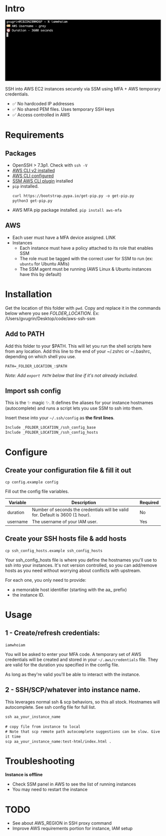 # Intro
<img alt="Demo showing use of the terminal command" src="ssh-flow.gif" />

SSH into AWS EC2 instances securely via SSM using MFA + AWS temporary credentials.
- ✅ No hardcoded IP addresses
- ✅ No shared PEM files. Uses temporary SSH keys
- ✅ Access controlled in AWS

# Requirements

## Packages
- OpenSSH > 7.3p1. Check with `ssh -V`
- [AWS CLI v2 installed](https://docs.aws.amazon.com/cli/latest/userguide/getting-started-install.html)
- [AWS CLI configured](https://docs.aws.amazon.com/cli/latest/userguide/cli-configure-quickstart.html#cli-configure-quickstart-config)
- [SSM AWS CLI plugin](https://docs.aws.amazon.com/systems-manager/latest/userguide/session-manager-working-with-install-plugin.html#install-plugin-macos-signed) installed
- `pip` installed.
  ```
  curl https://bootstrap.pypa.io/get-pip.py -o get-pip.py
  python3 get-pip.py
  ```
- AWS MFA pip package installed. `pip install aws-mfa`

## AWS

- Each user must have a MFA device assigned. LINK
- Instances
  - Each instance must have a policy attached to its role that enables SSM
  - The role must be tagged with the correct user for SSM to run (ex: `ubuntu` for Ubuntu AMIs)
  - The SSM agent must be running (AWS Linux & Ubuntu instances have this by default)

# Installation
Get the location of this folder with `pwd`. Copy and replace it in the commands below where you see *_FOLDER_LOCATION_*.
Ex: /Users/gvugrin/Desktop/code/aws-ssh-ssm

## Add to PATH
Add this folder to your $PATH. This will let you run the shell scripts here from any location.
Add this line to the end of your ~/.zshrc or ~/.bashrc, depending on which shell you use.

```
PATH=_FOLDER_LOCATION_:$PATH
```
*Note: Add `export PATH` below that line if it's not already included.*

## Import ssh config

This is the ✨ magic ✨. It defines the aliases for your instance hostnames (autocomplete) and runs a script lets you use SSM to ssh into them.

Insert these into your `~/.ssh/config` as **the first lines**.

```
Include _FOLDER_LOCATION_/ssh_config_base
Include _FOLDER_LOCATION_/ssh_config_hosts
```

# Configure

## Create your configuration file & fill it out
```
cp config.example config
```

Fill out the config file variables.

| Variable | Description | Required |
| --- | --- | --- |
| duration | Number of seconds the credentials will be valid for. Default is 3600 (1 hour). | No |
| username | The username of your IAM user.  | Yes |

## Create your SSH hosts file & add hosts

```
cp ssh_config_hosts.example ssh_config_hosts
```

Your ssh_config_hosts file is where you define the hostnames you'll use to ssh into your instances.
It's not version controlled, so you can add/remove hosts as you need without worrying about conflicts with upstream.

For each one, you only need to provide:
- a memorable host identifier (starting with the aa_ prefix)
- the instance ID.


# Usage

## 1 - Create/refresh credentials:
```
iamwhoiam
```
You will be asked to enter your MFA code. A temporary set of AWS credentials will be created and stored in your `~/.aws/credentials` file. They are valid for the duration you specified in the config file.

As long as they're valid you'll be able to interact with the instance.

## 2 - SSH/SCP/whatever into instance name.

This leverages normal ssh & scp behaviors, so this all stock.
Hostnames will autocomplete. See ssh config file for full list.

```
ssh aa_your_instance_name

# copy file from instance to local
# Note that scp remote path autocomplete suggestions can be slow. Give it time
scp aa_your_instance_name:test-html/index.html .
```

# Troubleshooting

**Instance is offline**
- Check SSM panel in AWS to see the list of running instances
- You may need to restart the instance

# TODO

- See about AWS_REGION in SSH proxy command
- Improve AWS requirements portion for instance, IAM setup
